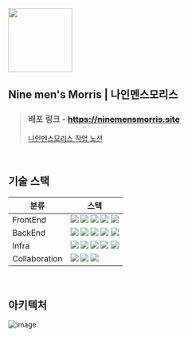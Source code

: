 
<img src="https://hackmd.io/_uploads/HyAvl0yWR.png" width="128px" />

## Nine men's Morris | 나인멘스모리스
> ### 배포 링크 - ~~https://ninemensmorris.site~~
> [나인멘스모리스 작업 노션](https://www.notion.so/ldhbenecia/Side-Project-f19f6b2d80074a8da597b0f0d8a7f07e?pvs=4)

<br />

## 기술 스택
| 분류 | 스택 |
| --- | --- |
|    FrontEnd   | <img src="https://img.shields.io/badge/React-008dde?logo=react&logoColor=white"/>  <img src="https://img.shields.io/badge/React_Query-FF4154?logo=reactquery&logoColor=white"/> <img src="https://img.shields.io/badge/React_Router-7F1F21?logo=reactrouter&logoColor=white"/> <img src="https://img.shields.io/badge/Tailwind CSS-06B6D4?logo=tailwindcss&logoColor=white"/> <img src="https://img.shields.io/badge/STOMP.js-010101?logo=socket.io&logoColor=white"/> |
|    BackEnd    | <img src="https://img.shields.io/badge/Java-007396?logo=openjdk&logoColor=white"/>  <img src="https://img.shields.io/badge/SpringBoot-6DB33F?logo=springboot&logoColor=white"/> <img src="https://img.shields.io/badge/Spring Security-6DB33F?logo=springsecurity&logoColor=white"/>  <img src="https://img.shields.io/badge/MySQL-4479A1?logo=mysql&logoColor=white"/> <img src="https://img.shields.io/badge/STOMP-010101?logo=socket.io&logoColor=white"/> |
|     Infra     | <img src="https://img.shields.io/badge/Amazon EC2-FF9900?logo=amazonec2&logoColor=white"/> <img src="https://img.shields.io/badge/Docker-2496ED?logo=docker&logoColor=white"/> <img src="https://img.shields.io/badge/Docker_Compose-2496ED?logo=docker&logoColor=white"/> <img src="https://img.shields.io/badge/Nginx-009639?logo=nginx&&labelColor=009639"/>  <img src="https://img.shields.io/badge/Certbot-E20722?logo=robotframework"/>   |
| Collaboration |  <img src="https://img.shields.io/badge/Notion-000000?logo=Notion"> <img src="https://img.shields.io/badge/Figma-F24E1E?logo=Figma&logoColor=ffffff"> <img src="https://img.shields.io/badge/Discord-5865F2?logo=Discord&logoColor=ffffff">  |

<br />

## 아키텍처
![image](https://hackmd.io/_uploads/Hy3KFaJW0.png)
